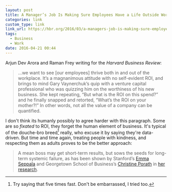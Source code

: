 ```yaml
---
layout: post
title: A Manager’s Job Is Making Sure Employees Have a Life Outside Work | Harvard Business Review
categories: link
custom_type: link
link_url: https://hbr.org/2016/03/a-managers-job-is-making-sure-employees-have-a-life-outside-work
tags:
  - Business
  - Work
date: 2016-04-21 00:44
---
```

Arjun Dev Arora and Raman Frey writing for the *Harvard Business Review*:

> …we want to see [our employees] thrive both in and out of the workplace. It’s a magnanimous attitude with no self-evident ROI, and brings to mind Gary Vaynerchuk’s quip with a venture capital professional who was quizzing him on the worthiness of his new business. She kept repeating, “But what is the ROI on this spend?” and he finally snapped and retorted, “What’s the ROI on your mother?!” In other words, not all the value of a company can be quantified.

I don't think its humanly possibly to agree harder with this paragraph. Some are so *fixated* to ROI, they forget the human element of business. It's typical of the douche-bro breed[^1] really, who excuse it by saying they're data-driven. But time and time again, treating people with kindness, and respecting them as adults proves to be the better approach:

[^1]:  Try saying that five times fast. Don't be embarrassed, I tried too.

> A mean boss may get short-term results, but sows the seeds for long-term systemic failure, as has been shown by Stanford’s [Emma Seppala](https://hbr.org/2014/11/the-hard-data-on-being-a-nice-boss) and Georgetown School of Business’s [Christine Porath](https://hbr.org/2013/01/the-price-of-incivility/ar/1) in [her research](http://www.nytimes.com/2015/06/21/opinion/sunday/is-your-boss-mean.html?_r=4). 